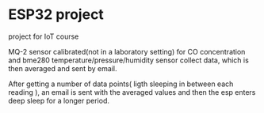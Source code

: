 # ESP32 project
project for IoT course

MQ-2 sensor calibrated(not in a laboratory setting) for CO concentration and
bme280 temperature/pressure/humidity sensor collect data, which is then averaged
and sent by email.

After getting a number of data points( ligth sleeping in between each reading ),
an email is sent with the averaged values and then the esp enters deep sleep for a longer period.
